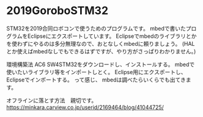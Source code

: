 # 2019GoroboSTM32
STM32を2019合同ロボコンで使うためのプログラムです。
mbedで書いたプログラムをEclipseにエクスポートしています。
Eclipseでmbedのライブラリとかを使わずにやるのは多分無理なので、おとなしくmbedに頼りましょう。
(HALとか使えばmbedなしでもできるはずですが、やり方がさっぱりわかりません。)

環境構築法
AC6 SW4STM32をダウンロードし、インストールする。
mbedで使いたいライブラリ等をインポートしとく。
Eclipse用にエクスポートし、Eclipseでインポートする。
って感じ、
mbedは調べたらいくらでも出てきます。

オフラインに落とす方法　親切です。　　　　　　　　　　　　　　　　　　　　　　　　
https://minkara.carview.co.jp/userid/2169464/blog/41044725/
